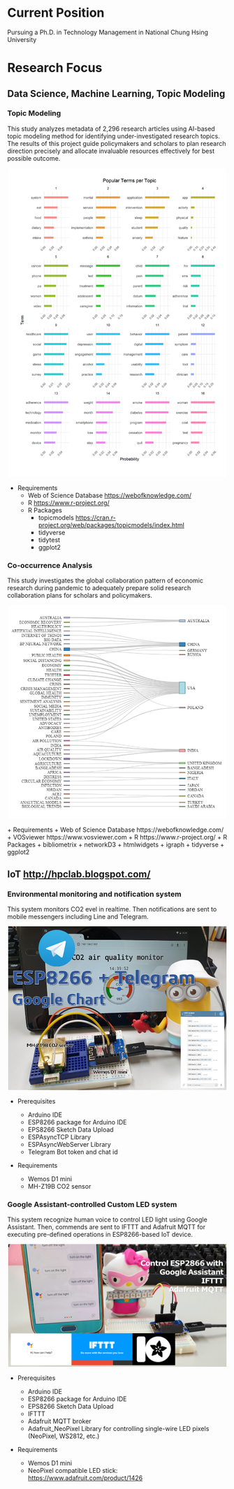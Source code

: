 # Current Position

Pursuing a Ph.D. in Technology Management in National Chung Hsing University

# Research Focus

## Data Science, Machine Learning, Topic Modeling

### Topic Modeling

This study analyzes metadata of 2,296 research articles using AI-based topic modeling method for identifying under-investigated research topics. The results of this project guide policymakers and scholars to plan research direction precisely and allocate invaluable resources effectively for best possible outcome.

<p align="center">
<img src="img/topic-terms.png" width="500" >
</p>

+ Requirements
   + Web of Science Database https://webofknowledge.com/
   + R https://www.r-project.org/
   + R Packages
      + topicmodels https://cran.r-project.org/web/packages/topicmodels/index.html
      + tidyverse
      + tidytest
      + ggplot2

### Co-occurrence Analysis

This study investigates the global collaboration pattern of economic research during pandemic to adequately prepare solid research collaboration plans for scholars and policymakers.
<p align="center">
<img src="img/keyword-country.png" width="500" >
</p>
+ Requirements
   + Web of Science Database https://webofknowledge.com/
   + VOSviewer https://www.vosviewer.com
   + R https://www.r-project.org/
   + R Packages
      + bibliometrix
      + networkD3
      + htmlwidgets
      + igraph
      + tidyverse
      + ggplot2


## IoT http://hpclab.blogspot.com/

### Environmental monitoring and notification system

   This system monitors CO2 evel in realtime. Then notifications are sent to mobile messengers including Line and Telegram.
<p align="center">
<img src="img/wemos_MH-Z19B_TELEGRAM_NOTIFY.PNG" width="500" >
</p>

   + Prerequisites
     - Arduino IDE
     - ESP8266 package for Arduino IDE
     - EPS8266 Sketch Data Upload
     - ESPAsyncTCP Library
     - ESPAsyncWebServer Library
     - Telegram Bot token and chat id

   + Requirements
      - Wemos D1 mini
      - MH-Z19B CO2 sensor

### Google Assistant-controlled Custom LED system

   This system recognize human voice to control LED light using Google Assistant. Then, commends are sent to IFTTT and Adafruit MQTT for executing pre-defined operations in ESP8266-based IoT device.
<p align="center">
<img src="img/wemos_GOOGLE_ASSISTANT_title.png" width="500" >
</p>
   
   + Prerequisites
     - Arduino IDE
     - ESP8266 package for Arduino IDE
     - EPS8266 Sketch Data Upload
     - IFTTT
     - Adafruit MQTT broker
     - Adafruit_NeoPixel Library for controlling single-wire LED pixels (NeoPixel, WS2812, etc.)

   + Requirements
     - Wemos D1 mini
     - NeoPixel compatible LED stick: https://www.adafruit.com/product/1426
